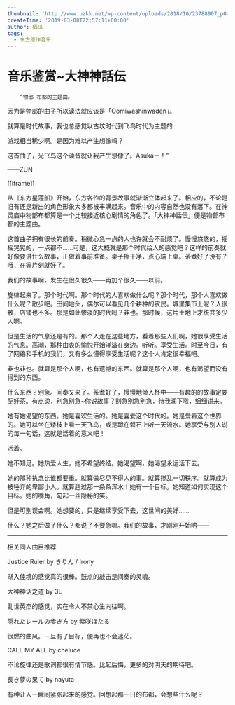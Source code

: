 ```yaml
---
thumbnail: 'http://www.uzkk.net/wp-content/uploads/2018/10/23788907_p0-642x510.jpg'
createTime: '2019-03-08T22:57:11+00:00'
author: 栖瓜
tags:
  - 东方原作音乐
---
```


# 音乐鉴赏~大神神話伝

		“物部 布都的主题曲。

因为是物部的曲子所以读法就应该是「Oomiwashinwaden」。

就算是时代故事，我也总感觉以古坟时代到飞鸟时代为主题的

游戏相当稀少啊。是因为难以产生想像吗？

这首曲子，光飞鸟这个读音就让我产生想像了。Asukaー！”

——ZUN

[[iframe]]

从《东方星莲船》开始，东方各作的背景故事就渐渐立体起来了。相应的，不论是旧有还是新出的角色形象大多都被丰满起来。音乐中的内容自然也没有落下。在神灵庙中物部布都算是一个比较接近核心剧情的角色了。「大神神話伝」便是物部布都的主题曲。

这首曲子拥有很长的前奏。稍微心急一点的人也许就会不耐烦了。慢慢悠悠的，摇摇晃晃的，一点都不……可是，这大概就是那个时代给人的感觉吧？这样的前奏就好像要讲什么故事，正做着事前准备。桌子擦干净，点心端上桌。茶煮好了没有？哦，在等片刻就好了。

我们的故事啊，发生在很久很久——再加个很久——以前。

旋律起来了。那个时代啊。那个时代的人喜欢做什么呢？那个时代，那个人喜欢做什么呢？散步吧。田间地头，偶尔可以看见几个耕种的农民。城里集市上呢？人很散，店铺也不多。那是如此惨淡的时代吗？非也。那时候，这片土地上才统共多少人啊。

但是生活的气息还是有的。那个人走在这些地方，看着那些人们啊，她很享受生活的气息。高潮，那种由衷的愉悦开始洋溢在身边。听听。享受生活。时至今日，有了网络和手机的我们，又有多么懂得享受生活呢？这个人肯定很幸福吧。

非也非也。就算是那个人啊，也有遗憾的东西。就算是那个人啊，也有渴望而没有得到的东西。

什么东西？别急。间奏又来了。茶煮好了，慢慢地倾入杯中——有趣的的故事定要配好茶。有点烫，别急别急~你说故事？别急别急别急，待我润下喉，细细讲来。

她有她渴望的东西。她是喜欢生活的。她是喜爱这个时代的。她是爱着这个世界的。她可以坐在矮枝上看一天飞鸟，或是蹲在磐石上听一天流水。她享受与别人说的每一句话，这就是活着的意义吧！

活着。

她不知足。她热爱人生，她不希望终结。她渴望啊，她渴望永远活下去。

她的那种执念比谁都要重。就算做尽见不得人的事。就算搅乱一切秩序。就算成为被唾弃的卑鄙小人。就算趟过那一条条浑水！她有一个目标。她知道如何实现这个目标。她的嘴角，勾起一丝隐秘的笑。

但是可别误会啊。她想要的，只是继续享受下去，这世间的美好……

什么？她之后做了什么？都说了不要急嘛。我们的故事，才刚刚开始呐——

---

相关同人曲目推荐

Justice Ruler by きりん / Irony

渐入佳境的感觉真的很棒。鼓点的敲击是间奏的灵魂。

大神神话之道 by 3L

乱世英杰的感觉，实在令人不禁心生向往啊。

隠れたレールの歩き方 by 紫咲ほたる

很燃的曲风。一旦有了目标，便再也不会迷茫。

CALL MY ALL by cheluce

不论旋律还是歌词都很有情节感。比起后悔，更多的对明天的期待吧。

長き夢の果て by nayuta

有种让人一瞬间紧张起来的感觉。回想起那一日的布都，会想些什么呢？

